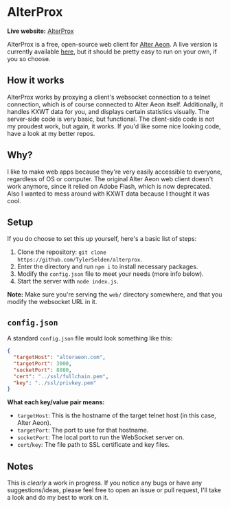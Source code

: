 # AlterProx

**Live website:** [AlterProx](https://benti.dev/alter)


AlterProx is a free, open-source web client for [Alter Aeon](http://alteraeon.com/). A live version is currently available [here](https://benti.dev/alter), but it should be pretty easy to run on your own, if you so choose.

## How it works

AlterProx works by proxying a client's websocket connection to a telnet connection, which is of course connected to Alter Aeon itself. Additionally, it handles KXWT data for you, and displays certain statistics visually. The server-side code is very basic, but functional. The client-side code is not my proudest work, but again, it works. If you'd like some nice looking code, have a look at my better repos.

## Why?

I like to make web apps because they're very easily accessible to everyone, regardless of OS or computer. The original Alter Aeon web client doesn't work anymore, since it relied on Adobe Flash, which is now deprecated. Also I wanted to mess around with KXWT data because I thought it was cool.

## Setup

If you do choose to set this up yourself, here's a basic list of steps:

1. Clone the repository: `git clone https://github.com/TylerSelden/alterprox`.
2. Enter the directory and run `npm i` to install necessary packages.
3. Modify the `config.json` file to meet your needs (more info below).
4. Start the server with `node index.js`.

**Note:** Make sure you're serving the `web/` directory somewhere, and that you modify the websocket URL in it.

## `config.json`

A standard `config.json` file would look something like this:

```json
{
  "targetHost": "alteraeon.com",
  "targetPort": 3000,
  "socketPort": 8080,
  "cert": "../ssl/fullchain.pem",
  "key": "../ssl/privkey.pem"
}
```

**What each key/value pair means:**

- `targetHost`: This is the hostname of the target telnet host (in this case, Alter Aeon).
- `targetPort`: The port to use for that hostname.
- `socketPort`: The local port to run the WebSocket server on.
- `cert`/`key`: The file path to SSL certificate and key files.


## Notes

This is _clearly_ a work in progress. If you notice any bugs or have any suggestions/ideas, please feel free to open an issue or pull request, I'll take a look and do my best to work on it.
